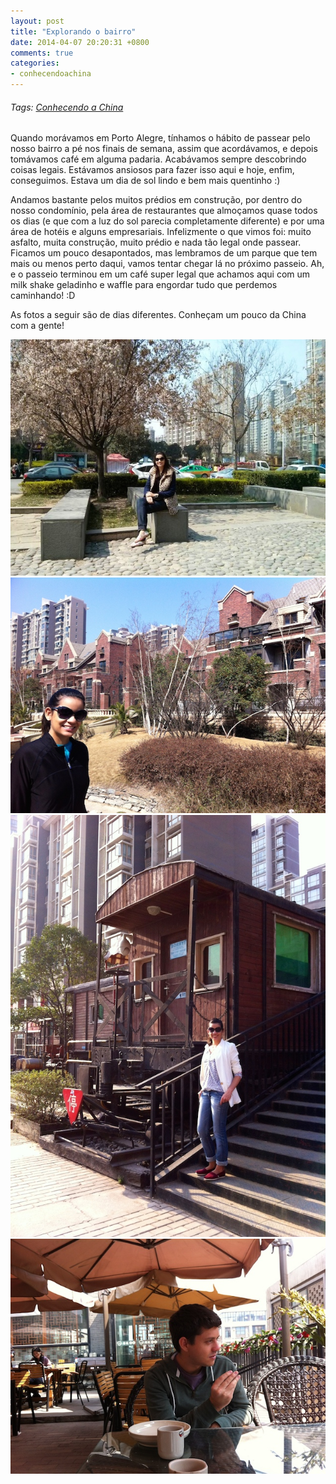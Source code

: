 ```yaml
---
layout: post
title: "Explorando o bairro"
date: 2014-04-07 20:20:31 +0800
comments: true
categories:
- conhecendoachina
---
```

###### Tags: [Conhecendo a China](/blog/categories/conhecendoachina)

Quando morávamos em Porto Alegre, tínhamos o hábito de passear pelo nosso bairro a pé nos finais de semana, assim que acordávamos, e depois tomávamos café em alguma padaria. Acabávamos sempre descobrindo coisas legais. Estávamos ansiosos para fazer isso aqui e hoje, enfim, conseguimos. Estava um dia de sol lindo e bem mais quentinho :)

Andamos bastante pelos muitos prédios em construção, por dentro do nosso condomínio, pela área de restaurantes que almoçamos quase todos os dias (e que com a luz do sol parecia completamente diferente) e por uma área de hotéis e alguns empresariais. Infelizmente o que vimos foi: muito asfalto, muita construção, muito prédio e nada tão legal onde passear. Ficamos um pouco desapontados, mas lembramos de um parque que tem mais ou menos perto daqui, vamos tentar chegar lá no próximo passeio. Ah, e o passeio terminou em um café super legal que achamos aqui com um milk shake geladinho e waffle para engordar tudo que perdemos caminhando! :D

As fotos a seguir são de dias diferentes. Conheçam um pouco da China com a gente!

![Explorando o bairro](/images/explorando_o_bairro/1.jpg)
![Explorando o bairro](/images/explorando_o_bairro/2.jpg)
![Explorando o bairro](/images/explorando_o_bairro/3.jpg)
![Explorando o bairro](/images/explorando_o_bairro/4.JPG)
